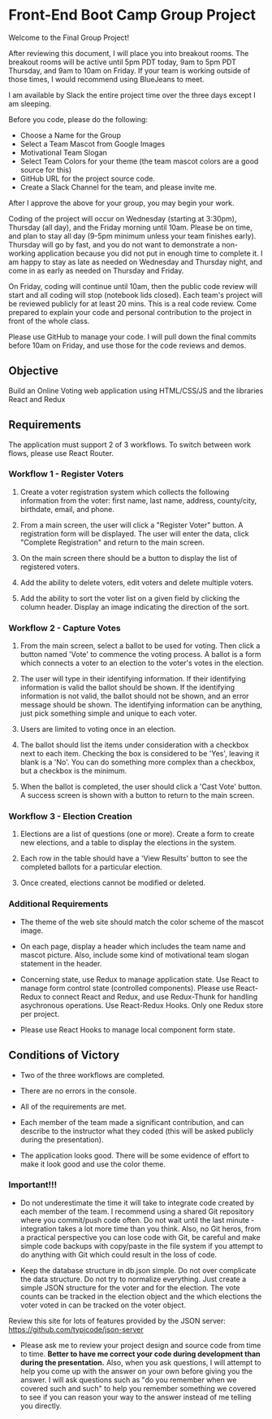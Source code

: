# Front-End Boot Camp Group Project

Welcome to the Final Group Project!

After reviewing this document, I will place you into breakout rooms. The breakout rooms will be active until 5pm PDT today, 9am to 5pm PDT Thursday, and 9am to 10am on Friday. If your team is working outside of those times, I would recommend using BlueJeans to meet.

I am available by Slack the entire project time over the three days except I am sleeping.

Before you code, please do the following:

- Choose a Name for the Group
- Select a Team Mascot from Google Images
- Motivational Team Slogan
- Select Team Colors for your theme (the team mascot colors are a good source for this)
- GitHub URL for the project source code.
- Create a Slack Channel for the team, and please invite me.

After I approve the above for your group, you may begin your work.

Coding of the project will occur on Wednesday (starting at 3:30pm), Thursday (all day), and the Friday morning until 10am. Please be on time, and plan to stay all day (9-5pm minimum unless your team finishes early). Thursday will go by fast, and you do not want to demonstrate a non-working application because you did not put in enough time to complete it. I am happy to stay as late as needed on Wednesday and Thursday night, and come in as early as needed on Thursday and Friday.

On Friday, coding will continue until 10am, then the public code review will start and all coding will stop (notebook lids closed). Each team's project will be reviewed publicly for at least 20 mins. This is a real code review. Come prepared to explain your code and personal contribution to the project in front of the whole class.

Please use GitHub to manage your code. I will pull down the final commits before 10am on Friday, and use those for the code reviews and demos.

## Objective

Build an Online Voting web application using HTML/CSS/JS and the libraries React and Redux

## Requirements

The application must support 2 of 3 workflows. To switch between work flows, please use React Router.

### Workflow 1 - Register Voters

1. Create a voter registration system which collects the following information from the voter: first name, last name, address, county/city, birthdate, email, and phone.

2. From a main screen, the user will click a "Register Voter" button. A registration form will be displayed. The user will enter the data, click "Complete Registration" and return to the main screen.

3. On the main screen there should be a button to display the list of registered voters.

4. Add the ability to delete voters, edit voters and delete multiple voters.

5. Add the ability to sort the voter list on a given field by clicking the column header. Display an image indicating the direction of the sort.

### Workflow 2 - Capture Votes

1. From the main screen, select a ballot to be used for voting. Then click a button named 'Vote' to commence the voting process. A ballot is a form which connects a voter to an election to the voter's votes in the election.

2. The user will type in their identifying information. If their identifying information is valid the ballot should be shown. If the identifying information is not valid, the ballot should not be shown, and an error message should be shown. The identifying information can be anything, just pick something simple and unique to each voter.

3. Users are limited to voting once in an election.

4. The ballot should list the items under consideration with a checkbox next to each item. Checking the box is considered to be 'Yes', leaving it blank is a 'No'. You can do something more complex than a checkbox, but a checkbox is the minimum.

5. When the ballot is completed, the user should click a 'Cast Vote' button. A success screen is shown with a button to return to the main screen.

### Workflow 3 - Election Creation

1. Elections are a list of questions (one or more). Create a form to create new elections, and a table to display the elections in the system.

1. Each row in the table should have a 'View Results' button to see the completed ballots for a particular election.

1. Once created, elections cannot be modified or deleted.

### Additional Requirements

- The theme of the web site should match the color scheme of the mascot image.

- On each page, display a header which includes the team name and mascot picture. Also, include some kind of motivational team slogan statement in the header.

- Concerning state, use Redux to manage application state. Use React to manage form control state (controlled components). Please use React-Redux to connect React and Redux, and use Redux-Thunk for handling asychronous operations. Use React-Redux Hooks. Only one Redux store per project.

- Please use React Hooks to manage local component form state.

## Conditions of Victory

- Two of the three workflows are completed.

- There are no errors in the console.

- All of the requirements are met.

- Each member of the team made a significant contribution, and can describe to the instructor what they coded (this will be asked publicly during the presentation).

- The application looks good. There will be some evidence of effort to make it look good and use the color theme.

### Important!!!

- Do not underestimate the time it will take to integrate code created by each member of the team. I recommend using a shared Git repository where you commit/push code often. Do not wait until the last minute - integration takes a lot more time than you think. Also, no Git heros, from a practical perspective you can lose code with Git, be careful and make simple code backups with copy/paste in the file system if you attempt to do anything with Git which could result in the loss of code.

- Keep the database structure in db.json simple. Do not over complicate the data structure. Do not try to normalize everything. Just create a simple JSON structure for the voter and for the election. The vote counts can be tracked in the election object and the which elections the voter voted in can be tracked on the voter object.

Review this site for lots of features provided by the JSON server: https://github.com/typicode/json-server

- Please ask me to review your project design and source code from time to time. **Better to have me correct your code during development than during the presentation.** Also, when you ask questions, I will attempt to help you come up with the answer on your own before giving you the answer. I will ask questions such as "do you remember when we covered such and such" to help you remember something we covered to see if you can reason your way to the answer instead of me telling you directly.
